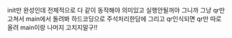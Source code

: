 init만 완성인데 전체적으로 다 같이 동작해야 의미있고 실행안될꺼야 그니까 그냥 qr만 고쳐서 main에서 돌려봐 하드코딩으로 주석처리한담에 그리고 qr인식되면 
qr만 따로 올려 main이랑 나머지 고치지말구!!
